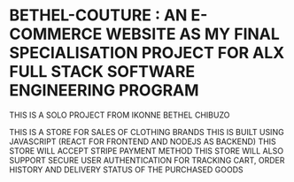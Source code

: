 # BETHEL-COUTURE : AN E-COMMERCE WEBSITE AS MY FINAL SPECIALISATION PROJECT FOR ALX FULL STACK SOFTWARE ENGINEERING PROGRAM
THIS IS A SOLO PROJECT FROM IKONNE BETHEL CHIBUZO

THIS IS A STORE FOR SALES OF CLOTHING BRANDS
THIS IS BUILT USING JAVASCRIPT (REACT FOR FRONTEND AND NODEJS AS BACKEND)
THIS STORE WILL ACCEPT STRIPE PAYMENT METHOD
THIS STORE WILL ALSO SUPPORT SECURE USER AUTHENTICATION FOR TRACKING CART, ORDER HISTORY AND DELIVERY STATUS OF THE PURCHASED GOODS

